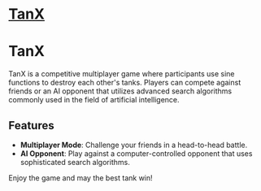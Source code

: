 # [TanX](https://vasgergo.github.io/src/)

# TanX

TanX is a competitive multiplayer game where participants use sine functions to destroy each other's tanks. Players can compete against friends or an AI opponent that utilizes advanced search algorithms commonly used in the field of artificial intelligence.

## Features

- **Multiplayer Mode**: Challenge your friends in a head-to-head battle.
- **AI Opponent**: Play against a computer-controlled opponent that uses sophisticated search algorithms.

Enjoy the game and may the best tank win!

